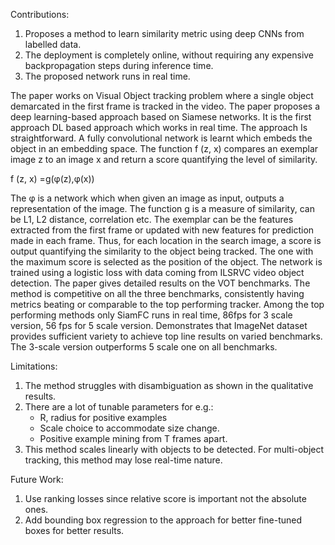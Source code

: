 Contributions:
1.	Proposes a method to learn similarity metric using deep CNNs from labelled data.
2.	The deployment is completely online, without requiring any expensive backpropagation steps during inference time.
3.	The proposed network runs in real time.

The paper works on Visual Object tracking problem where a single object demarcated in the first frame is tracked in the video. The paper proposes a deep learning-based approach based on Siamese networks.  It is the first approach DL based approach which works in real time. The approach Is straightforward. A fully convolutional network is learnt which embeds the object in an embedding space. The function f (z, x) compares an exemplar image z to an image x and return a score quantifying the level of similarity.

f (z, x) =g(φ(z),φ(x))

The φ is a network which when given an image as input, outputs a representation of the image. The function g is a measure of similarity, can be L1, L2 distance, correlation etc. The exemplar can be the features extracted from the first frame or updated with new features for prediction made in each frame.  Thus, for each location in the search image, a score is output quantifying the similarity to the object being tracked. The one with the maximum score is selected as the position of the object.  The network is trained using a logistic loss with data coming from ILSRVC video object detection. The paper gives detailed results on the VOT benchmarks. The method is competitive on all the three benchmarks, consistently having metrics beating or comparable to the top performing tracker. Among the top performing methods only SiamFC runs in real time, 86fps for 3 scale version, 56 fps for 5 scale version. Demonstrates that ImageNet dataset provides sufficient variety to achieve top line results on varied benchmarks. The 3-scale version outperforms 5 scale one on all benchmarks.

Limitations:
1.	The method struggles with disambiguation as shown in the qualitative results.
2.	There are a lot of tunable parameters for e.g.:
    *	R, radius for positive examples
    *	Scale choice to accommodate size change.
    *	Positive example mining from T frames apart.
3.	This method scales linearly with objects to be detected. For multi-object tracking, this method may lose real-time nature.

Future Work:
1.	Use ranking losses since relative score is important not the absolute ones.
2.	Add bounding box regression to the approach for better fine-tuned boxes for better results.

